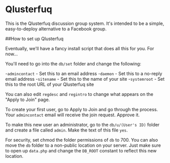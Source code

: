 Qlusterfuq
==========

This is the Qlusterfuq discussion group system. It's intended to be a simple, easy-to-deploy alternative to a Facebook group.

##How to set up Qlusterfuq

Eventually, we'll have a fancy install script that does all this for you. For now...

You'll need to go into the `db/set` folder and change the following:

-`admincontact` - Set this to an email address
-`daemon` - Set this to a no-reply email address
-`sitename` - Set this to the name of your site
-`systemroot` - Set this to the root URL of your Qlusterfuq site

You can also edit `regdesc` and `regintro` to change what appears on the "Apply to Join" page.

To create your first user, go to Apply to Join and go through the process. Your `admincontact` email will receive the join request. Approve it.

To make this new user an administrator, go to the `db/u/(User's ID)` folder and create a file called `admin`. Make the text of this file `yes`.

For security, set chmod the folder permissions of `db` to 700. You can also move the `db` folder to a non-public location on your server. Just make sure to open up `data.php` and change the `DB_ROOT` constant to reflect this new location.